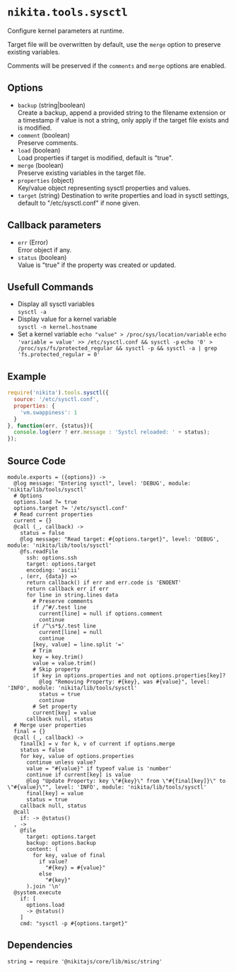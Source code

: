 
# `nikita.tools.sysctl`

Configure kernel parameters at runtime.

Target file will be overwritten by default, use the `merge` option to preserve existing variables.

Comments will be preserved if the `comments` and `merge` options are enabled.

## Options

* `backup` (string|boolean)   
  Create a backup, append a provided string to the filename extension or a
  timestamp if value is not a string, only apply if the target file exists and
  is modified.
* `comment` (boolean)   
  Preserve comments.
* `load` (boolean)   
  Load properties if target is modified, default is "true".
* `merge` (boolean)    
  Preserve existing variables in the target file.
* `properties` (object)   
  Key/value object representing sysctl properties and values.
* `target` (string)
  Destination to write properties and load in sysctl settings, default to "/etc/sysctl.conf" if none given.

## Callback parameters

* `err` (Error)   
  Error object if any.   
* `status`  (boolean)   
  Value is "true" if the property was created or updated.

## Usefull Commands

* Display all sysctl variables   
  `sysctl -a`
* Display value for a kernel variable   
  `sysctl -n kernel.hostname`
* Set a kernel variable
  `echo "value" > /proc/sys/location/variable`
  `echo 'variable = value' >> /etc/sysctl.conf && sysctl -p`
  `echo '0' > /proc/sys/fs/protected_regular && sysctl -p && sysctl -a | grep 'fs.protected_regular = 0'`

## Example

```js
require('nikita').tools.sysctl({
  source: '/etc/sysctl.conf',
  properties: {
    'vm.swappiness': 1
  }
}, function(err, {status}){
  console.log(err ? err.message : 'Systcl reloaded: ' + status);
});
```

## Source Code

    module.exports = ({options}) ->
      @log message: "Entering sysctl", level: 'DEBUG', module: 'nikita/lib/tools/sysctl'
      # Options
      options.load ?= true
      options.target ?= '/etc/sysctl.conf'
      # Read current properties
      current = {}
      @call (_, callback) ->
        status = false
        @log message: "Read target: #{options.target}", level: 'DEBUG', module: 'nikita/lib/tools/sysctl'
        @fs.readFile
          ssh: options.ssh
          target: options.target
          encoding: 'ascii'
        , (err, {data}) =>
          return callback() if err and err.code is 'ENOENT'
          return callback err if err
          for line in string.lines data
            # Preserve comments
            if /^#/.test line
              current[line] = null if options.comment
              continue
            if /^\s*$/.test line
              current[line] = null
              continue
            [key, value] = line.split '='
            # Trim
            key = key.trim()
            value = value.trim()
            # Skip property
            if key in options.properties and not options.properties[key]?
              @log "Removing Property: #{key}, was #{value}", level: 'INFO', module: 'nikita/lib/tools/sysctl'
              status = true
              continue
            # Set property
            current[key] = value
          callback null, status
      # Merge user properties
      final = {}
      @call (_, callback) ->
        final[k] = v for k, v of current if options.merge
        status = false
        for key, value of options.properties
          continue unless value?
          value = "#{value}" if typeof value is 'number'
          continue if current[key] is value
          @log "Update Property: key \"#{key}\" from \"#{final[key]}\" to \"#{value}\"", level: 'INFO', module: 'nikita/lib/tools/sysctl'
          final[key] = value
          status = true
        callback null, status
      @call
        if: -> @status()
      , ->
        @file
          target: options.target
          backup: options.backup
          content: (
            for key, value of final
              if value?
                "#{key} = #{value}"
              else
                "#{key}"
          ).join '\n'
      @system.execute
        if: [
          options.load
          -> @status()
        ]
        cmd: "sysctl -p #{options.target}"

## Dependencies

    string = require '@nikitajs/core/lib/misc/string'

